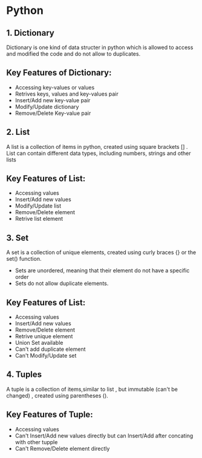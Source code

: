 # Python

## 1. Dictionary
Dictionary is one kind of data structer in python which is allowed to access and modified the code and do not allow to duplicates.

Key Features of Dictionary:
- 
- Accessing key-values or values
- Retrives keys, values and key-values pair
- Insert/Add new key-value pair
- Modify/Update dictionary
- Remove/Delete Key-value pair

## 2. List
A list is a collection of items in python, created using square brackets [] . List can contain different data types, including numbers, strings and other lists

Key Features of List:
- 
- Accessing values
- Insert/Add new values
- Modify/Update list
- Remove/Delete element
- Retrive list element


## 3. Set
A set is a collection of unique elements, created using curly braces {} or the set() function.
- Sets are unordered, meaning that their element do not have a specific order
- Sets do not allow duplicate elements.

Key Features of List:
- 
- Accessing values
- Insert/Add new values 
- Remove/Delete element
- Retrive unique element
- Union Set available
- Can't add duplicate element
- Can't Modify/Update set

## 4. Tuples
A tuple is a collection of  items,similar to list , but immutable (can't be changed) , created using parentheses ().

Key Features of Tuple:
- 
- Accessing values
- Can't Insert/Add new values directly but can Insert/Add after concating with other tupple
- Can't Remove/Delete element directly
